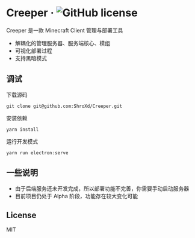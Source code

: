 # Creeper &middot; ![GitHub license](https://img.shields.io/badge/license-MIT-blue.svg)

Creeper 是一款 Minecraft Client 管理与部署工具

- 解耦化的管理服务器、服务端核心、模组
- 可视化部署过程
- 支持黑暗模式

## 调试

下载源码
```
git clone git@github.com:ShroXd/Creeper.git
```
安装依赖
```
yarn install
```
运行开发模式
```
yarn run electron:serve
```

## 一些说明
- 由于后端服务还未开发完成，所以部署功能不完善，你需要手动启动服务器
- 目前项目仍处于 Alpha 阶段，功能存在较大变化可能

## License
MIT
